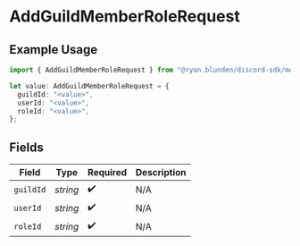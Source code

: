 # AddGuildMemberRoleRequest

## Example Usage

```typescript
import { AddGuildMemberRoleRequest } from "@ryan.blunden/discord-sdk/models/operations";

let value: AddGuildMemberRoleRequest = {
  guildId: "<value>",
  userId: "<value>",
  roleId: "<value>",
};
```

## Fields

| Field              | Type               | Required           | Description        |
| ------------------ | ------------------ | ------------------ | ------------------ |
| `guildId`          | *string*           | :heavy_check_mark: | N/A                |
| `userId`           | *string*           | :heavy_check_mark: | N/A                |
| `roleId`           | *string*           | :heavy_check_mark: | N/A                |